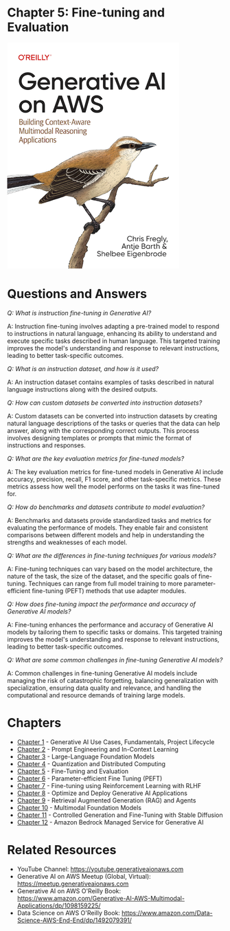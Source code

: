 # Chapter 5: Fine-tuning and Evaluation
[![](../img/gaia_book_cover_sm.png)](https://www.amazon.com/Generative-AI-AWS-Multimodal-Applications/dp/1098159225/)

# Questions and Answers
_Q: What is instruction fine-tuning in Generative AI?_

A: Instruction fine-tuning involves adapting a pre-trained model to respond to instructions in natural language, enhancing its ability to understand and execute specific tasks described in human language. This targeted training improves the model's understanding and response to relevant instructions, leading to better task-specific outcomes. 

_Q: What is an instruction dataset, and how is it used?_

A: An instruction dataset contains examples of tasks described in natural language instructions along with the desired outputs.

_Q: How can custom datasets be converted into instruction datasets?_

A: Custom datasets can be converted into instruction datasets by creating natural language descriptions of the tasks or queries that the data can help answer, along with the corresponding correct outputs. This process involves designing templates or prompts that mimic the format of instructions and responses.

_Q: What are the key evaluation metrics for fine-tuned models?_

A: The key evaluation metrics for fine-tuned models in Generative AI include accuracy, precision, recall, F1 score, and other task-specific metrics. These metrics assess how well the model performs on the tasks it was fine-tuned for.

_Q: How do benchmarks and datasets contribute to model evaluation?_

A: Benchmarks and datasets provide standardized tasks and metrics for evaluating the performance of models. They enable fair and consistent comparisons between different models and help in understanding the strengths and weaknesses of each model.

_Q: What are the differences in fine-tuning techniques for various models?_

A: Fine-tuning techniques can vary based on the model architecture, the nature of the task, the size of the dataset, and the specific goals of fine-tuning. Techniques can range from full model training to more parameter-efficient fine-tuning (PEFT) methods that use adapter modules.

_Q: How does fine-tuning impact the performance and accuracy of Generative AI models?_

A: Fine-tuning enhances the performance and accuracy of Generative AI models by tailoring them to specific tasks or domains. This targeted training improves the model's understanding and response to relevant instructions, leading to better task-specific outcomes. 

_Q: What are some common challenges in fine-tuning Generative AI models?_

A: Common challenges in fine-tuning Generative AI models include managing the risk of catastrophic forgetting, balancing generalization with specialization, ensuring data quality and relevance, and handling the computational and resource demands of training large models.

# Chapters
* [Chapter 1](/01_intro) - Generative AI Use Cases, Fundamentals, Project Lifecycle
* [Chapter 2](/02_prompt) - Prompt Engineering and In-Context Learning
* [Chapter 3](/03_foundation) - Large-Language Foundation Models
* [Chapter 4](/04_optimize) - Quantization and Distributed Computing
* [Chapter 5](/05_finetune) - Fine-Tuning and Evaluation
* [Chapter 6](/06_peft) - Parameter-efficient Fine Tuning (PEFT)
* [Chapter 7](/07_rlhf) - Fine-tuning using Reinforcement Learning with RLHF
* [Chapter 8](/08_deploy) - Optimize and Deploy Generative AI Applications
* [Chapter 9](/09_rag) - Retrieval Augmented Generation (RAG) and Agents
* [Chapter 10](/10_multimodal) - Multimodal Foundation Models
* [Chapter 11](/11_stablediffusion) - Controlled Generation and Fine-Tuning with Stable Diffusion
* [Chapter 12](/12_bedrock) - Amazon Bedrock Managed Service for Generative AI

# Related Resources
* YouTube Channel: https://youtube.generativeaionaws.com
* Generative AI on AWS Meetup (Global, Virtual): https://meetup.generativeaionaws.com
* Generative AI on AWS O'Reilly Book: https://www.amazon.com/Generative-AI-AWS-Multimodal-Applications/dp/1098159225/
* Data Science on AWS O'Reilly Book: https://www.amazon.com/Data-Science-AWS-End-End/dp/1492079391/
